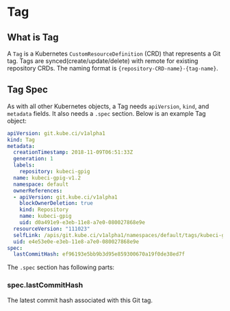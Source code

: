 # Tag

## What is Tag

A `Tag` is a Kubernetes `CustomResourceDefinition` (CRD) that represents a Git tag. Tags are synced(create/update/delete) with remote for existing repository CRDs. The naming format is `{repository-CRD-name}-{tag-name}`.

## Tag Spec

As with all other Kubernetes objects, a Tag needs `apiVersion`, `kind`, and `metadata` fields. It also needs a `.spec` section. Below is an example Tag object:

```yaml
apiVersion: git.kube.ci/v1alpha1
kind: Tag
metadata:
  creationTimestamp: 2018-11-09T06:51:33Z
  generation: 1
  labels:
    repository: kubeci-gpig
  name: kubeci-gpig-v1.2
  namespace: default
  ownerReferences:
  - apiVersion: git.kube.ci/v1alpha1
    blockOwnerDeletion: true
    kind: Repository
    name: kubeci-gpig
    uid: d0a491e9-e3eb-11e8-a7e0-080027868e9e
  resourceVersion: "111023"
  selfLink: /apis/git.kube.ci/v1alpha1/namespaces/default/tags/kubeci-gpig-v1.2
  uid: e4e53e0e-e3eb-11e8-a7e0-080027868e9e
spec:
  lastCommitHash: ef96193e5bb9b3d95e859300670a19f0de38ed7f
```

The `.spec` section has following parts:

### spec.lastCommitHash

The latest commit hash associated with this Git tag.